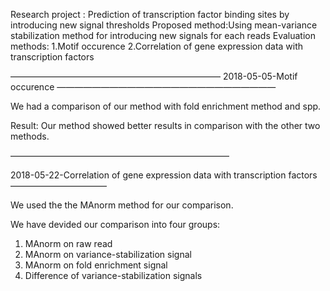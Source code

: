 Research project : Prediction of transcription factor binding sites by introducing new signal thresholds
Proposed method:Using mean-variance stabilization method for introducing new signals for each reads
Evaluation methods:
1.Motif occurence 
2.Correlation of gene expression data with transcription factors

————————————————————————
2018-05-05-Motif occurence
—————————————————————————


We had a comparison of our method with fold enrichment method and spp.

Result:
Our method showed better results in comparison with the other two methods.

—————————————————————————


2018-05-22-Correlation of gene expression data with transcription factors
———————————

We used the the MAnorm method for our comparison.

We have devided our comparison into four groups:

1. MAnorm on raw read
2. MAnorm on variance-stabilization signal
3. MAnorm on fold enrichment signal
4. Difference of variance-stabilization signals

